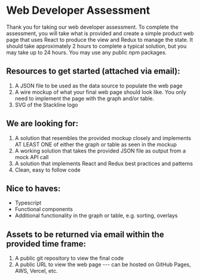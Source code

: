 # Web Developer Assessment

Thank you for taking our web developer assessment. To complete the assessment, you will take what is provided and create a simple product web page that uses React to produce the view and Redux to manage the state. It should take approximately 2 hours to complete a typical solution, but you may take up to 24 hours. You may use any public npm packages.

## Resources to get started (attached via email):

1. A JSON file to be used as the data source to populate the web page
2. A wire mockup of what your final web page should look like. You only need to implement the page with the graph and/or table.
3. SVG of the Stackline logo

## We are looking for:

1. A solution that resembles the provided mockup closely and implements AT LEAST ONE of either the graph or table as seen in the mockup
2. A working solution that takes the provided JSON file as output from a mock API call
3. A solution that implements React and Redux best practices and patterns
4. Clean, easy to follow code

## Nice to haves:

- Typescript
- Functional components
- Additional functionality in the graph or table, e.g. sorting, overlays

## Assets to be returned via email within the provided time frame:

1. A public git repository to view the final code
2. A public URL to view the web page --- can be hosted on GitHub Pages, AWS, Vercel, etc.
